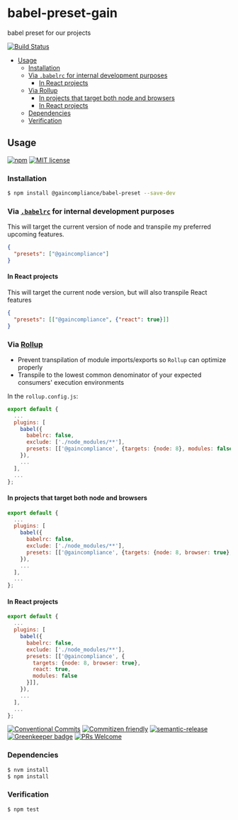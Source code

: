 # babel-preset-gain

babel preset for our projects

<!-- status badges -->
[![Build Status][ci-badge]][ci-link]

<!-- START doctoc generated TOC please keep comment here to allow auto update -->
<!-- DON'T EDIT THIS SECTION, INSTEAD RE-RUN doctoc TO UPDATE -->


* [Usage](#usage)
  * [Installation](#installation)
  * [Via `.babelrc` for internal development purposes](#via-babelrc-for-internal-development-purposes)
    * [In React projects](#in-react-projects)
  * [Via Rollup](#via-rollup)
    * [In projects that target both node and browsers](#in-projects-that-target-both-node-and-browsers)
    * [In React projects](#in-react-projects-1)
  * [Dependencies](#dependencies)
  * [Verification](#verification)

<!-- END doctoc generated TOC please keep comment here to allow auto update -->

## Usage

<!-- consumer badges -->
[![npm][npm-badge]][npm-link]
[![MIT license][license-badge]][license-link]

### Installation

```sh
$ npm install @gaincompliance/babel-preset --save-dev
```

### Via [`.babelrc`](https://babeljs.io/docs/usage/babelrc/) for internal development purposes

This will target the current version of node and transpile my preferred upcoming
features.

```json
{
  "presets": ["@gaincompliance"]
}
```

#### In React projects

This will target the current node version, but will also transpile React features

```json
{
  "presets": [["@gaincompliance", {"react": true}]]
}
```

### Via [Rollup](https://rollupjs.org)

* Prevent transpilation of module imports/exports so `Rollup` can optimize properly
* Transpile to the lowest common denominator of your expected consumers' execution
  environments

In the `rollup.config.js`:

```js
export default {
  ...
  plugins: [
    babel({
      babelrc: false,
      exclude: ['./node_modules/**'],
      presets: [['@gaincompliance', {targets: {node: 8}, modules: false}]],
    }),
    ...
  ],
  ...
};

```

#### In projects that target both node and browsers

```js
export default {
  ...
  plugins: [
    babel({
      babelrc: false,
      exclude: ['./node_modules/**'],
      presets: [['@gaincompliance', {targets: {node: 8, browser: true}, modules: false}]],
    }),
    ...
  ],
  ...
};

```

#### In React projects

```js
export default {
  ...
  plugins: [
    babel({
      babelrc: false,
      exclude: ['./node_modules/**'],
      presets: [['@gaincompliance', {
        targets: {node: 8, browser: true},
        react: true,
        modules: false
      }]],
    }),
    ...
  ],
  ...
};

```

<!-- contribution badges -->
[![Conventional Commits][commit-convention-badge]][commit-convention-link]
[![Commitizen friendly][commitizen-badge]][commitizen-link]
[![semantic-release](https://img.shields.io/badge/%20%20%F0%9F%93%A6%F0%9F%9A%80-semantic--release-e10079.svg)](https://github.com/semantic-release/semantic-release)
[![Greenkeeper badge](https://badges.greenkeeper.io/GainCompliance/babel-preset-gain.svg)](https://greenkeeper.io/)
[![PRs Welcome][PRs-badge]][PRs-link]

### Dependencies

```sh
$ nvm install
$ npm install
```

### Verification

```sh
$ npm test
```

[npm-link]: https://www.npmjs.com/package/babel-preset-gain
[npm-badge]: https://img.shields.io/npm/v/babel-preset-gain.svg
[license-link]: LICENSE
[license-badge]: https://img.shields.io/github/license/GainCompliance/babel-preset-gain.svg
[ci-link]: https://travis-ci.com/GainCompliance/babel-preset-gain
[ci-badge]: https://img.shields.io/travis/com/GainCompliance/babel-preset-gain.svg?branch=master
[commit-convention-link]: https://conventionalcommits.org
[commit-convention-badge]: https://img.shields.io/badge/Conventional%20Commits-1.0.0-yellow.svg
[commitizen-link]: http://commitizen.github.io/cz-cli/
[commitizen-badge]: https://img.shields.io/badge/commitizen-friendly-brightgreen.svg
[PRs-link]: http://makeapullrequest.com
[PRs-badge]: https://img.shields.io/badge/PRs-welcome-brightgreen.svg
